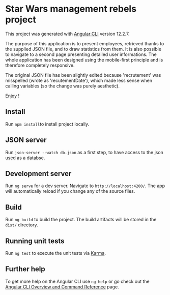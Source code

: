 # Star Wars management rebels project

This project was generated with [Angular CLI](https://github.com/angular/angular-cli) version 12.2.7.

The purpose of this application is to present employees, retrieved thanks to the supplied JSON file, and to draw statistics from them. It is also possible to navigate to a second page presenting detailed user informations.
The whole application has been designed using the mobile-first principle and is therefore completely responsive.

The original JSON file has been slightly edited because 'recrutement' was misspelled (wrote as 'recutementDate'), which made less sense when calling variables (so the change was purely aesthetic).

Enjoy !

## Install

Run `npm install`to install project locally.

## JSON server

Run `json-server --watch db.json` as a first step, to have access to the json used as a databse.

## Development server

Run `ng serve` for a dev server. Navigate to `http://localhost:4200/`. The app will automatically reload if you change any of the source files.

## Build

Run `ng build` to build the project. The build artifacts will be stored in the `dist/` directory.

## Running unit tests

Run `ng test` to execute the unit tests via [Karma](https://karma-runner.github.io).

## Further help

To get more help on the Angular CLI use `ng help` or go check out the [Angular CLI Overview and Command Reference](https://angular.io/cli) page.
